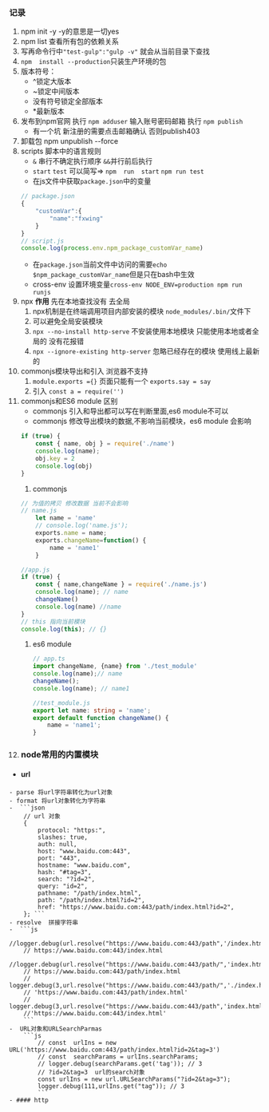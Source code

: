 ### 记录
1. npm init -y -y的意思是一切yes
2. npm  list  查看所有包的依赖关系
3. 写再命令行中`"test-gulp":"gulp -v"`  就会从当前目录下查找
4. `npm  install --production`只装生产环境的包
5. 版本符号：
    - ^锁定大版本
    - ~锁定中间版本
    - 没有符号锁定全部版本
    - *最新版本
6. 发布到npm官网  执行 `npm adduser` 输入账号密码邮箱  执行 `npm publish`
     - 有一个坑  新注册的需要点击邮箱确认 否则publish403
7. 卸载包  npm  unpublish --force
8. scripts 脚本中的语言规则
    - `&` 串行不确定执行顺序  `&&`并行前后执行
    - `start` `test` 可以简写=> `npm  run  start`  `npm run test`
    - 在js文件中获取`package.json`中的变量
    ```js
    // package.json
    {
        "customVar":{
            "name":"fxwing"
        }
    }
    // script.js
    console.log(process.env.npm_package_customVar_name)
    ```
    - 在`package.json`当前文件中访问的需要`echo $npm_package_customVar_name`但是只在bash中生效
    - cross-env 设置环境变量`cross-env NODE_ENV=production npm run runjs`
9. npx
    <strong>作用</strong>
    先在本地查找没有 去全局
    1. npx机制是在终端调用项目内部安装的模块 `node_modules/.bin/`文件下
    2. 可以避免全局安装模块
    3. `npx --no-install http-serve` 不安装使用本地模块  只能使用本地或者全局的 没有花报错
    4. `npx --ignore-existing http-server` 忽略已经存在的模块   使用线上最新的
10. commonjs模块导出和引入 浏览器不支持
    1. `module.exports ={}` 页面只能有一个 `exports.say = say`
    2. 引入 `const a = require('')`
11. commonjs和ES6 module 区别
    - commonjs 引入和导出都可以写在判断里面,es6 module不可以
    - commonjs 修改导出模块的数据,不影响当前模块，es6 module 会影响
    ```js
    if (true) {
        const { name, obj } = require('./name')
        console.log(name);
        obj.key = 2
        console.log(obj)
    }
    ```
    1. commonjs
    ```js
    // 为值的拷贝 修改数据 当前不会影响
    // name.js
        let name = 'name'
        // console.log('name.js');
        exports.name = name;
        exports.changeName=function() {
            name = 'name1'
        }
    ```
    ```js
    //app.js
    if (true) {
        const { name,changeName } = require('./name.js')
        console.log(name); // name
        changeName()
        console.log(name) //name
    }
    // this 指向当前模块
    console.log(this); // {}
    ```
    1. es6 module
        ```ts
        // app.ts
        import changeName, {name} from './test_module'
        console.log(name);// name
        changeName();
        console.log(name); // name1
        ```
        ```ts
        //test_module.js
        export let name: string = 'name';
        export default function changeName() {
            name = 'name1';
        }
        ```
12. ### node常用的内置模块
   -  #### url
    - parse 将url字符串转化为url对象
    - format 将url对象转化为字符串
    -  ```json
        // url 对象
        {
            protocol: "https:",
            slashes: true,
            auth: null,
            host: "www.baidu.com:443",
            port: "443",
            hostname: "www.baidu.com",
            hash: "#tag=3",
            search: "?id=2",
            query: "id=2",
            pathname: "/path/index.html",
            path: "/path/index.html?id=2",
            href: "https://www.baidu.com:443/path/index.html?id=2",
        }; ```
    - resolve  拼接字符串
    -  ```js
        //logger.debug(url.resolve("https://www.baidu.com:443/path",'/index.html'));
        // https://www.baidu.com:443/index.html
        //logger.debug(url.resolve("https://www.baidu.com:443/path/",'index.html'));
        // https://www.baidu.com:443/path/index.html
        // logger.debug(3,url.resolve("https://www.baidu.com:443/path/",'./index.html'));
        // 'https://www.baidu.com:443/path/index.html'
        // logger.debug(3,url.resolve("https://www.baidu.com:443/path",'index.html'));
        //'https://www.baidu.com:443/index.html'
        ```
    -  URL对象和URLSearchParmas
        ```js
            // const  urlIns = new URL('https://www.baidu.com:443/path/index.html?id=2&tag=3')
            // const  searchParams = urlIns.searchParams;
            // logger.debug(searchParams.get('tag')); // 3
            // ?id=2&tag=3  url的search对象
            const urlIns = new url.URLSearchParams("?id=2&tag=3");
            logger.debug(111,urlIns.get("tag")); // 3
            ```
    - #### http